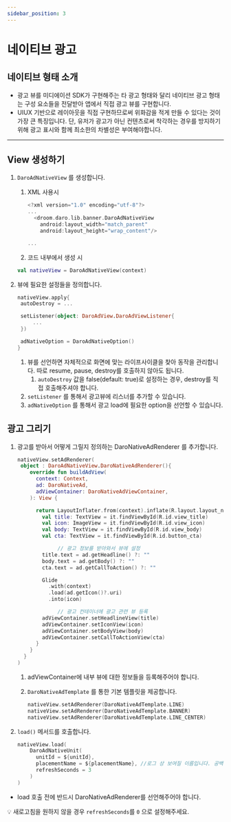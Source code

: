 ```yaml
---
sidebar_position: 3
---
```


# 네이티브 광고

## 네이티브 형태 소개

- 광고 뷰를 미디에이션 SDK가 구현해주는 타 광고 형태와 달리 네이티브 광고 형태는 구성 요소들을 전달받아 앱에서 직접 광고 뷰를 구현합니다.
- UIUX 기반으로 레이아웃을 직접 구현하므로써 위화감을 적게 만들 수 있다는 것이 가장 큰 특징입니다. 단, 유저가 광고가 아닌 컨텐츠로써 착각하는 경우를 방지하기 위해 광고 표시와 함께 최소한의 차별성은 부여해야합니다.

---

## View 생성하기

1. `DaroAdNativeView` 를 생성합니다.

   1. XML 사용시

      ```kotlin
      <?xml version="1.0" encoding="utf-8"?>
      ...
        <droom.daro.lib.banner.DaroAdNativeView
          android:layout_width="match_parent"
          android:layout_height="wrap_content"/>

      ...
      ```

   2. 코드 내부에서 생성 시

   ```kotlin
   val nativeView = DaroAdNativeView(context)
   ```

2. 뷰에 필요한 설정들을 정의합니다.

   ```kotlin
   nativeView.apply{
   	autoDestroy = ...

   	setListener(object: DaroAdView.DaroAdViewListener{
   		...
   	})

   	adNativeOption = DaroAdNativeOption()
   }
   ```

   1. 뷰를 선언하면 자체적으로 화면에 맞는 라이프사이클을 찾아 동작을 관리합니다. 따로 resume, pause, destroy를 호출하지 않아도 됩니다.
      1. `autoDestroy` 값을 false(default: true)로 설정하는 경우, destroy를 직접 호출해주셔야 합니다.
   2. `setListener` 를 통해서 광고뷰에 리스너를 추가할 수 있습니다.
   3. `adNativeOption` 를 통해서 광고 load에 필요한 option을 선언할 수 있습니다.

## 광고 그리기

1. 광고를 받아서 어떻게 그릴지 정의하는 DaroNativeAdRenderer 를 추가합니다.

   ```kotlin
   nativeView.setAdRenderer(
   	object : DaroAdNativeView.DaroNativeAdRenderer(){
       override fun buildAdView(
         context: Context,
         ad: DaroNativeAd,
         adViewContainer: DaroNativeAdViewContainer,
       ): View {

         return LayoutInflater.from(context).inflate(R.layout.layout_native, null).also {
           val title: TextView = it.findViewById(R.id.view_title)
           val icon: ImageView = it.findViewById(R.id.view_icon)
           val body: TextView = it.findViewById(R.id.view_body)
           val cta: TextView = it.findViewById(R.id.button_cta)

   				// 광고 정보를 받아와서 뷰에 설정
           title.text = ad.getHeadline() ?: ""
           body.text = ad.getBody() ?: ""
           cta.text = ad.getCallToAction() ?: ""

           Glide
             .with(context)
             .load(ad.getIcon()?.uri)
             .into(icon)

   				// 광고 컨테이너에 광고 관련 뷰 등록
           adViewContainer.setHeadlineView(title)
           adViewContainer.setIconView(icon)
           adViewContainer.setBodyView(body)
           adViewContainer.setCallToActionView(cta)
         }
       }
     }
   )
   ```

   1. adViewContainer에 내부 뷰에 대한 정보들을 등록해주어야 합니다.
   2. `DaroNativeAdTemplate` 를 통한 기본 템플릿을 제공합니다.

      ```kotlin
      nativeView.setAdRenderer(DaroNativeAdTemplate.LINE)
      nativeView.setAdRenderer(DaroNativeAdTemplate.BANNER)
      nativeView.setAdRenderer(DaroNativeAdTemplate.LINE_CENTER)
      ```

2. `load()` 메서드를 호출합니다.

   ```kotlin
   nativeView.load(
       DaroAdNativeUnit(
         unitId = ${unitId},
         placementName = ${placementName}, //로그 상 보여질 이름입니다. 공백을 보내도 무관합니다.
         refreshSeconds = 3
       )
   )
   ```

- load 호출 전에 반드시 DaroNativeAdRenderer를 선언해주어야 합니다.

💡 새로고침을 원하지 않을 경우 `refreshSeconds`를 `0` 으로 설정해주세요.
